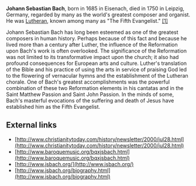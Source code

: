 **Johann Sebastian Bach**, born in 1685 in Eisenach, died in 1750
in Leipzig, Germany, regarded by many as the world's greatest
composer and organist. He was [Lutheran](Lutheran "Lutheran"),
known among many as "The Fifth Evangelist."
[[1]](http://www.virtualmuseum.ca/Exhibitions/Annodomini/THEME_13/EN/theme13-4.html)

Johann Sebastian Bach has long been esteemed as one of the greatest
composers in human history. Perhaps because of this fact and
because he lived more than a century after Luther, the influence of
the Reformation upon Bach's work is often overlooked. The
significance of the Reformation was not limited to its
transformative impact upon the church; it also had profound
consequences for European arts and culture. Luther's translation of
the Bible and his practice of using the arts in service of praising
God led to the flowering of vernacular hymns and the establishment
of the Lutheran chorale. One of Bach's greatest accomplishments was
the powerful combination of these two Reformation elements in his
cantatas and in the Saint Matthew Passion and Saint John Passion.
In the minds of some, Bach's masterful evocations of the suffering
and death of Jesus have established him as the Fifth Evangelist.

## External links

-   [http://www.christianitytoday.com/history/newsletter/2000/jul28.html](http://www.christianitytoday.com/history/newsletter/2000/jul28.html)
-   [http://www.baroquemusic.org/bqxjsbach.html](http://www.baroquemusic.org/bqxjsbach.html)
-   [http://www.jsbach.org/](http://www.jsbach.org/)
-   [http://www.jsbach.org/biography.html](http://www.jsbach.org/biography.html)



